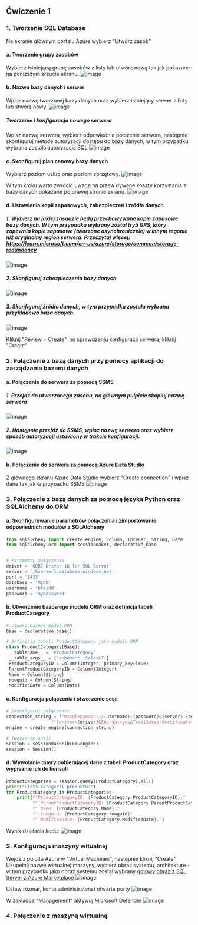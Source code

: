 ## Ćwiczenie 1

### 1. Tworzenie SQL Database
   Na ekranie głównym portalu Azure wybierz "Utwórz zasób"
   #### a. Tworzenie grupy zasobów
   Wybierz istniejącą grupę zasobów z listy lub utwórz nową tak jak pokazane na poniższym zrzucie ekranu.
   ![image](https://github.com/user-attachments/assets/dbe6a146-a25d-462a-8114-d887b81e3b5a)

   #### b. Nazwa bazy danych i serwer
   Wpisz nazwę tworzonej bazy danych oraz wybierz istniejący serwer z listy lub stwórz nowy.
   ![image](https://github.com/user-attachments/assets/c316a6ad-7233-4fed-80ff-6b74447f9715)

   ##### Tworzenie i konfiguracja nowego serwera
   Wpisz nazwę serwera, wybierz odpowiednie położenie serwera, następnie skonfiguruj metodę autoryzacji dostępu do bazy danych, w tym przypadku wybrana została autoryzacja SQL
   ![image](https://github.com/user-attachments/assets/459cda87-4e63-4a39-ba49-7fb796d93ccf)

   #### c. Skonfiguruj plan cenowy bazy danych
   Wybierz poziom usług oraz poziom sprzętowy.
   ![image](https://github.com/user-attachments/assets/499699c7-2e5b-4293-9f34-19d815727cba)

   W tym kroku warto zwrócić uwagę na przewidywane koszty korzystania z bazy danych pokazane po prawej stronie ekranu.
   ![image](https://github.com/user-attachments/assets/97a85764-c621-4098-86ef-ae9cc985ff3d)

   #### d. Ustawienia kopii zapasowych, zabezpieczeń i źródła danych
   ##### 1. Wybierz na jakiej zasadzie będą przechowywane kopie zapasowe bazy danych. W tym przypadku wybrany został tryb GRS, który zapewnia kopie zapasowe (tworzone asynchronicznie) w innym regonie niż oryginalny region serwera. Przeczytaj więcej: https://learn.microsoft.com/en-us/azure/storage/common/storage-redundancy
   ![image](https://github.com/user-attachments/assets/aba8a64f-0134-43e3-a584-0748fce84b73)

   ##### 2. Skonfiguruj zabezpieczenia bazy danych
   ![image](https://github.com/user-attachments/assets/a3ea05fd-c319-43fd-9eb4-ea7d6de221de)



   ##### 3. Skonfiguruj źródło danych, w tym przypadku została wybrana przykładowa baza danych.
   ![image](https://github.com/user-attachments/assets/138f1551-b52b-4ed6-a40c-5041392f0de0)


   Kliknij "Review + Create", po sprawdzeniu konfiguracji serwera, kliknij "Create"

   ### 2. Połączenie z bazą danych przy pomocy aplikacji do zarządzania bazami danych

   #### a. Połączenie do serwera za pomocą SSMS
   ##### 1. Przejdź do utworzonego zasobu, na głównym pulpicie skopiuj nazwę serwera
   ![image](https://github.com/user-attachments/assets/86c17edc-fbdc-4b9b-a6c4-2cc5cb803443)

   ##### 2. Następnie przejdź do SSMS, wpisz nazwę serwera oraz wybierz sposób autoryzacji ustawiony w trakcie konfiguracji.
   ![image](https://github.com/user-attachments/assets/9c893845-2b3d-412c-a6a0-b0e83598a95b)

   #### b. Połączenie do serwera za pomocą Azure Data Studio
   Z głównego ekranu Azure Data Studio wybierz "Create connection" i wpisz dane tak jak w przypadku SSMS
   ![image](https://github.com/user-attachments/assets/89eddab0-3f5b-4c7b-bce6-fee67dc74a16)

   ### 3. Połączenie z bazą danych za pomocą języka Python oraz SQLAlchemy do ORM
   #### a. Skonfigurowanie parametrów połączenia i zimportowanie odpowiednich modułów z SQLAlchemy 
   ```Python
from sqlalchemy import create_engine, Column, Integer, String, Date
from sqlalchemy.orm import sessionmaker, declarative_base


# Parametry połączenia
driver = 'ODBC Driver 18 for SQL Server'
server = 'jkserver1.database.windows.net'
port = '1433'
database = 'MyDb'
username = 'bleidd'
password = 'mypassword'

```

   #### b. Utworzenie bazowego modelu ORM oraz definicja tabeli ProductCategory
   ```Python
# Utwórz bazowy model ORM
Base = declarative_base()

# Definicja tabeli ProductCategory jako modelu ORM
class ProductCategory(Base):
    __tablename__ = 'ProductCategory'
    __table_args__ = {'schema': 'SalesLT'}
    ProductCategoryID = Column(Integer, primary_key=True)
    ParentProductCategoryID = Column(Integer)
    Name = Column(String)
    rowguid = Column(String)
    ModifiedDate = Column(Date)
```

   #### c. Konfiguracja połączenia i stworzenie sesji
   ```Python
# Skonfiguruj połączenie
connection_string = f"mssql+pyodbc://{username}:{password}@{server}:{port}/{database}" \
                    f"?driver={driver}&Encrypt=yes&TrustServerCertificate=no&Connection Timeout=30"
engine = create_engine(connection_string)

# Tworzenie sesji
Session = sessionmaker(bind=engine)
session = Session()
```


   #### d. Wywołanie query pobierającej dane z tabeli ProductCategory oraz wypisanie ich do konsoli
```Python
ProductCategories = session.query(ProductCategory).all()
print("Lista kategorii produktu:")
for ProductCategory in ProductCategories:
    print(f"ProductCategoryID: {ProductCategory.ProductCategoryID},"
          f" ParentProductCategoryID: {ProductCategory.ParentProductCategoryID},"
          f" Name: {ProductCategory.Name},"
          f" rowguid: {ProductCategory.rowguid}"
          f" ModifiedDate: {ProductCategory.ModifiedDate},")
```

   Wynik działania kodu:
   ![image](https://github.com/user-attachments/assets/0441fde9-14bf-40c0-bf95-8f461d304c4a)

   

### 3. Konfiguracja maszyny witualnej
Wejdź z pulpitu Azure w "Virtual Machines", następnie kliknij "Create"
Uzupełnij nazwę wirtualnej maszyny, wybierz obraz systemu, architekture - w tym przypadku jako obraz systemu został wybrany [gotowy obraz z SQL Server z Azure Marketplace](https://azuremarketplace.microsoft.com/en-GB/marketplace/apps/microsoftsqlserver.sql2022-ubuntupro2004)
![image](https://github.com/user-attachments/assets/ec9bf7c6-7c5f-466d-a445-1873120658f0)




Ustaw rozmar, konto administratora i otwarte porty
![image](https://github.com/user-attachments/assets/ecca78e0-a5c9-49ff-837e-1a61b462dcd1)

W zakładce "Management" aktywuj Microsoft Defender
![image](https://github.com/user-attachments/assets/b34a5c5e-5492-4539-a9bc-c448fd6f7ab8)

### 4. Połączenie z maszyną wirtualną





